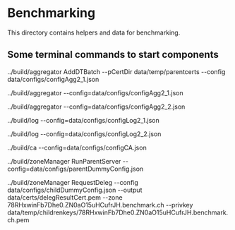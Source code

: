 # Benchmarking
This directory contains helpers and data for benchmarking.

## Some terminal commands to start components
../build/aggregator AddDTBatch  --pCertDir data/temp/parentcerts --config data/configs/configAgg2_1.json

../build/aggregator --config=data/configs/configAgg2_1.json

../build/aggregator --config=data/configs/configAgg2_2.json

../build/log --config=data/configs/configLog2_1.json

../build/log --config=data/configs/configLog2_2.json

../build/ca --config=data/configs/configCA.json


../build/zoneManager RunParentServer --config=data/configs/parentDummyConfig.json


../build/zoneManager RequestDeleg --config data/configs/childDummyConfig.json --output data/certs/delegResultCert.pem --zone 78RHxwinFb7Dhe0.ZN0aO15uHCufrJH.benchmark.ch --privkey data/temp/childrenkeys/78RHxwinFb7Dhe0.ZN0aO15uHCufrJH.benchmark.ch.pem


